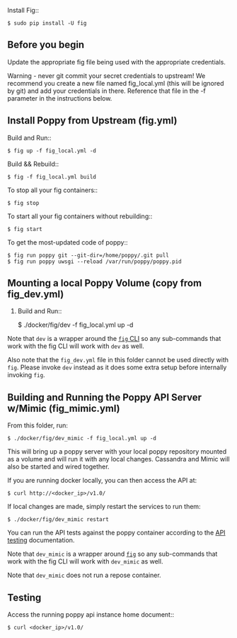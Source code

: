 Install Fig::

    $ sudo pip install -U fig

Before you begin
----------------

Update the appropriate fig file being used with the appropriate credentials.

Warning - never git commit your secret credentials to upstream!  We recommend you create a new file named fig_local.yml (this will be ignored by git) and add your credentials in there.  Reference that file in the -f parameter in the instructions below.


Install Poppy from Upstream (fig.yml)
-------------------------------------

Build and Run::

    $ fig up -f fig_local.yml -d

Build && Rebuild::

    $ fig -f fig_local.yml build

To stop all your fig containers::

    $ fig stop

To start all your fig containers without rebuilding::

    $ fig start

To get the most-updated code of poppy::

    $ fig run poppy git --git-dir=/home/poppy/.git pull
    $ fig run poppy uwsgi --reload /var/run/poppy/poppy.pid


Mounting a local Poppy Volume (copy from fig_dev.yml)
-------------------------------------------

1. Build and Run::

    $ ./docker/fig/dev -f fig_local.yml up -d

Note that `dev` is a wrapper around the [`fig` CLI](http://www.fig.sh/cli.html) so
any sub-commands that work with the fig CLI will work with `dev` as well.

Also note that the `fig_dev.yml` file in this folder cannot be used directly with
`fig`. Please invoke `dev` instead as it does some extra setup before internally
invoking `fig`.


Building and Running the Poppy API Server w/Mimic (fig_mimic.yml)
-----------------------------------------------------------------

From this folder, run:

    $ ./docker/fig/dev_mimic -f fig_local.yml up -d

This will bring up a poppy server with your local poppy repository mounted as a volume
and will run it with any local changes. Cassandra and Mimic will also be started and
wired together.

If you are running docker locally, you can then access the API at:

    $ curl http://<docker_ip>/v1.0/

If local changes are made, simply restart the services to run them:

    $ ./docker/fig/dev_mimic restart

You can run the API tests against the poppy container according to the
[API testing](https://github.com/stackforge/poppy/blob/master/tests/api/README.rst)
documentation.

Note that `dev_mimic` is a wrapper around [`fig`](http://www.fig.sh/cli.html) so
any sub-commands that work with the fig CLI will work with `dev_mimic` as well.

Note that `dev_mimic` does not run a repose container.


Testing
--------

Access the running poppy api instance home document::

    $ curl <docker_ip>/v1.0/
